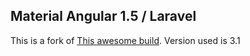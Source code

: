 ##  Material Angular 1.5 / Laravel
    
This is a fork of [This awesome build](https://github.com/jadjoubran/laravel5-angular-material-starter/). Version used is 3.1
